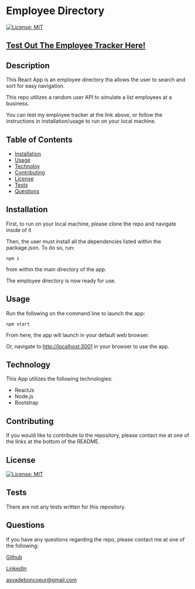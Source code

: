 # Employee Directory


[![License: MIT](https://img.shields.io/badge/License-MIT-blue)](https://opensource.org/licenses/MIT)





## [Test Out The Employee Tracker Here!](https://alexva397.github.io/employee-directory/)



## Description

This React App is an employee directory tha allows the user to search and sort for easy navigation.

This repo utilizes a random user API to simulate a list employees at a business.

You can test my employee tracker at the link above, or follow the instructions in installation/usage to run on your local machine. 




## Table of Contents

- [Installation](#installation)
- [Usage](#usage)
- [Technoloy](#technology)
- [Contributing](#contributing)
- [License](#license)
- [Tests](#test)
- [Questions](#questions)



## Installation

 First, to run on your local machine, please clone the repo and navigate inside of it

 Then, the user must install all the dependencies listed within the package.json. To do so, run:

 ```
 npm i
 ```

 from within the main directory of the app.

 The employee directory is now ready for use.



## Usage

Run the following on the command line to launch the app:

```
npm start
```

From here, the app will launch in your default web browser.  

Or, navigate to [http://localhost:3001](http://localhost:3001/) in your browser to use the app.



## Technology

This App utilizes the following technologies:

  - ReactJs
  - Node.js
  - Bootstrap

## Contributing

If you would like to contribute to the repository, please contact me at one of the links at the bottom of the README.



## License

[![License: MIT](https://img.shields.io/badge/License-MIT-blue)](https://opensource.org/licenses/MIT)



## Tests

  There are not any tests written for this repository.



## Questions

  If you have any questions regarding the repo, please contact me at one of the following:
    
  [Github](https://github.com/Alexva397)

  [LinkedIn](https://www.linkedin.com/in/alexander-vadeboncoeur-287039aa/)

  [asvadeboncoeur@gmail.com](mailto:asvadeboncoeur@gmail.com)


